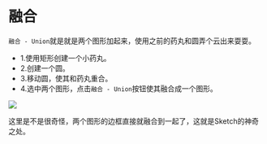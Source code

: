 # 融合

`融合 - Union`就是就是两个图形加起来，使用之前的药丸和圆弄个云出来耍耍。
+ 1.使用矩形创建一个小药丸。
+ 2.创建一个圆。
+ 3.移动圆，使其和药丸重合。
+ 4.选中两个图形，点击`融合 - Union`按钮使其融合成一个图形。

![](https://koenig-media.raywenderlich.com/uploads/2015/10/cloud.gif)

这里是不是很奇怪，两个图形的边框直接就融合到一起了，这就是Sketch的神奇之处。